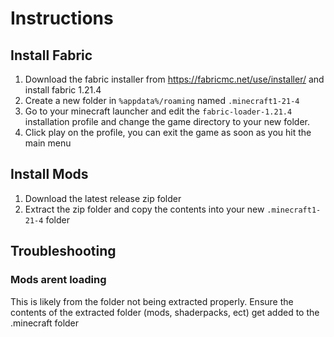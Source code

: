 # Instructions

## Install Fabric

1. Download the fabric installer from https://fabricmc.net/use/installer/ and install fabric 1.21.4
2. Create a new folder in `%appdata%/roaming` named `.minecraft1-21-4`
3. Go to your minecraft launcher and edit the `fabric-loader-1.21.4` installation profile and change the game directory to your new folder.
4. Click play on the profile, you can exit the game as soon as you hit the main menu

## Install Mods

1. Download the latest release zip folder
2. Extract the zip folder and copy the contents into your new `.minecraft1-21-4` folder

## Troubleshooting

### Mods arent loading

This is likely from the folder not being extracted properly. Ensure the contents of the extracted folder (mods, shaderpacks, ect) get added to the .minecraft folder
